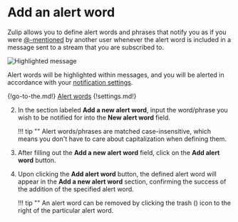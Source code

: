 # Add an alert word

Zulip allows you to define alert words and phrases that notify you as if you
were [@-mentioned](/help/at-mention-a-team-member) by another user whenever the
alert word is included in a message sent to a stream that you are subscribed to.

![Highlighted message](/static/images/help/alert-words-message-example.png)

Alert words will be highlighted within messages, and you will be alerted in
accordance with your [notification settings](/#settings/notifications).

{!go-to-the.md!} [Alert words](/#settings/alert-words)
{!settings.md!}

2. In the section labeled **Add a new alert word**, input the word/phrase you
wish to be notified for into the **New alert word** field.

    !!! tip ""
        Alert words/phrases are matched case-insensitive, which means you don't
        have to care about capitalization when defining them.

3. After filling out the **Add a new alert word** field, click on the
**Add alert word** button.

4. Upon clicking the **Add alert word** button, the defined alert word will
appear in the **Add a new alert word** section, confirming the success of the
addition of the specified alert word.

    !!! tip ""
        An alert word can be removed by clicking the trash (<i
        class="icon-vector-trash"></i>) icon to the right of the particular
        alert word.
